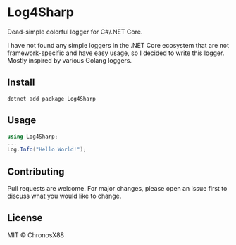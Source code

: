 # Log4Sharp

Dead-simple colorful logger for C#/.NET Core.

I have not found any simple loggers in the .NET Core ecosystem that are not framework-specific and have easy usage, so I decided to write this logger. Mostly inspired by various Golang loggers.

## Install

```
dotnet add package Log4Sharp
```

## Usage

```c#
using Log4Sharp;
...
Log.Info("Hello World!");
```

## Contributing

Pull requests are welcome. For major changes, please open an issue first to discuss what you would like to change.

## License

MIT © ChronosX88
